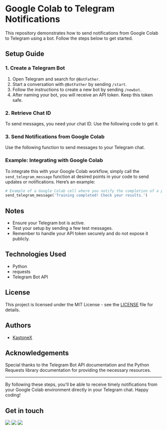# Google Colab to Telegram Notifications

This repository demonstrates how to send notifications from Google Colab to Telegram using a bot. Follow the steps below to get started.

## Setup Guide

### 1. Create a Telegram Bot

1. Open Telegram and search for `@BotFather`.
2. Start a conversation with `@BotFather` by sending `/start`.
3. Follow the instructions to create a new bot by sending `/newbot`.
4. After naming your bot, you will receive an API token. Keep this token safe.

### 2. Retrieve Chat ID

To send messages, you need your chat ID. Use the following code to get it.

### 3. Send Notifications from Google Colab

Use the following function to send messages to your Telegram chat.

### Example: Integrating with Google Colab

To integrate this with your Google Colab workflow, simply call the `send_telegram_message` function at desired points in your code to send updates or notifications. Here’s an example:

```python
# Example of a Google Colab cell where you notify the completion of a process
send_telegram_message('Training completed! Check your results.')
```

## Notes

- Ensure your Telegram bot is active.
- Test your setup by sending a few test messages.
- Remember to handle your API token securely and do not expose it publicly.

## Technologies Used
- Python
- requests
- Telegram Bot API

## License

This project is licensed under the MIT License - see the [LICENSE](LICENSE) file for details.

## Authors
- [KastoneX](https://github.com/kastonex)

## Acknowledgements

Special thanks to the Telegram Bot API documentation and the Python Requests library documentation for providing the necessary resources.

---

By following these steps, you'll be able to receive timely notifications from your Google Colab environment directly in your Telegram chat. Happy coding!


## Get in touch

<p> <a href="mailto:timofeevkarakozovartem@gmail.com" target="_blank" rel="noreferrer"><img src="https://img.shields.io/badge/Gmail-D14836?style=for-the-badge&logo=gmail&logoColor=white" /></a> <a href="https://t.me/kastonex" target="_blank" rel="noreferrer"><img src="https://img.shields.io/badge/Telegram-2CA5E0?style=for-the-badge&logo=telegram&logoColor=white" /></a> <a href="https://www.kaggle.com/kastonex" target="_blank" rel="noreferrer"><img src="https://img.shields.io/badge/Kaggle-035a7d?style=for-the-badge&logo=kaggle&logoColor=white" /></a></p>
